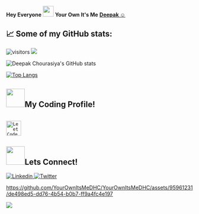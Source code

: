 <!--**Hey Everyone**  <img src="https://github.com/TheDudeThatCode/TheDudeThatCode/blob/master/Assets/Hi.gif" width="29"> **Your Own It's Me** [**Deepak ☺**](https://linktr.ee/DeepakChourasiya) -->

**Hey Everyone**  <img src="https://github.com/TheDudeThatCode/TheDudeThatCode/blob/master/Assets/Hi.gif" width="29"> **Your Own It's Me** [**Deepak ☺**](https://endearing-genie-98de4c.netlify.app/) 

<!-- - 👋 Hi, I’m @YourOwnItsMeDHC
- 👀 I’m interested in ...
- 🌱 I’m currently learning ...
- 💞️ I’m looking to collaborate on ...
- 📫 How to reach me ...
 -->
<!---
YourOwnItsMeDHC/YourOwnItsMeDHC is a ✨ special ✨ repository because its `README.md` (this file) appears on your GitHub profile.
You can click the Preview link to take a look at your changes.
--->


## 📈 Some of my GitHub stats:
![visitors](https://visitor-badge.laobi.icu/badge?page_id=YourOwnItsMeDHC.YourOwnItsMeDHC)
![](https://komarev.com/ghpvc/?username=YourOwnItsMeDHC&style=flat-square)


![Deepak Chourasiya's GitHub stats](https://github-readme-stats.vercel.app/api?username=YourOwnItsMeDHC&show_icons=true&theme=radical)

<!-- [![Deepak Chourasiya's GitHub stats](https://github-readme-stats.vercel.app/api?username=YourOwnItsMeDHC)](https://github.com/YourOwnItsMeDHC/github-readme-stats) -->

[![Top Langs](https://github-readme-stats.vercel.app/api/top-langs/?username=YourOwnItsMeDHC&layout=donut-vertical)](https://github.com/YourOwnItsMeDHC/github-readme-stats)

## <img src="https://media.giphy.com/media/MIGbtLZoVjbl0bYbAd/giphy.gif" width="50px">My Coding Profile!

<code> <a href="https://leetcode.com/deepakchourasiya7980/"><img width="40px" src="https://img.icons8.com/external-tal-revivo-color-tal-revivo/96/000000/external-level-up-your-coding-skills-and-quickly-land-a-job-logo-color-tal-revivo.png" title="LeetCode Profile"/></a> </code>



## <img src="https://media.giphy.com/media/KcnlGHBpnKnjZIuCMv/giphy.gif" width="50px">Lets Connect!
<a href="https://www.linkedin.com/in/deepak-chourasiya-079204216/">
<img alt="Linkedin" src="https://img.shields.io/badge/-Linkedin-f2f478?logo=LinkedIn&logoColor=2a6f96&style=for-the-badge">
 </a>
 <a href="https://twitter.com/DeepakC97495823">
<img alt="Twitter" src="https://img.shields.io/badge/-Twitter-blue?logo=Twitter&logoColor=white&style=for-the-badge"> </a>


<!-- https://user-images.githubusercontent.com/95961231/154790267-782a91e3-4026-4b0e-9091-510a0a20f591.mp4 -->


https://github.com/YourOwnItsMeDHC/YourOwnItsMeDHC/assets/95961231/de498ed5-dd76-4b54-b0b7-ff9a4fc4e197


<img src="https://github.com/TheDudeThatCode/TheDudeThatCode/blob/master/Assets/dino.gif">

